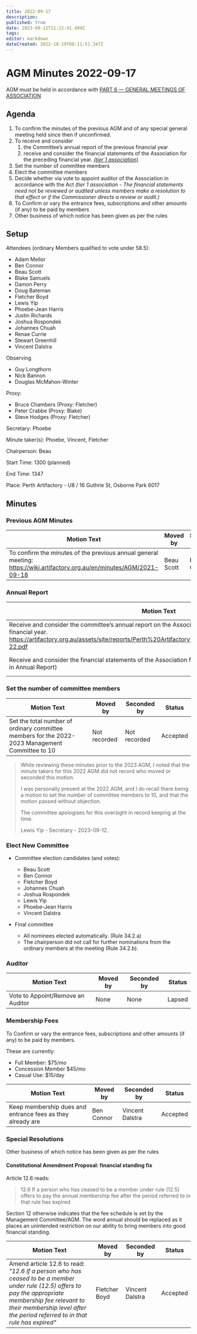 ```yaml
---
title: 2022-09-17
description: 
published: true
date: 2023-09-12T11:22:41.499Z
tags: 
editor: markdown
dateCreated: 2022-10-19T08:11:51.347Z
---
```


# AGM Minutes 2022-09-17

AGM must be held in accordance with [PART 6 — GENERAL MEETINGS OF ASSOCIATION](https://wiki.artifactory.org.au/doku.php?id=constitution#annual_general_meeting)

## Agenda

1.  To confirm the minutes of the previous AGM and of any special general meeting held since then if unconfirmed.
2.  To receive and consider
    1.  the Committee’s annual report of the previous financial year
    2.  receive and consider the financial statements of the Association for the preceding financial year. *[(tier 1 association)](https://www.commerce.wa.gov.au/publications/financial-reporting-under-new-associations-law)*
3.  Set the number of committee members
4.  Elect the committee members
5.  Decide whether via vote to appoint auditor of the Association in accordance with the Act *(tier 1 association - The financial statements need not be reviewed or audited unless members make a resolution to that effect or if the Commissioner directs a review or audit.)*
6.  To Confirm or vary the entrance fees, subscriptions and other amounts (if any) to be paid by members
7.  Other business of which notice has been given as per the rules

## Setup

Attendees (ordinary Members qualified to vote under 58.5):

- Adam Mellor
- Ben Connor
- Beau Scott
- Blake Samuels
- Damon Perry
- Doug Bateman
- Fletcher Boyd
- Lewis Yip
- Phoebe-Jean Harris
- Justin Richards
- Joshua Rospondek
- Johannes Chuah
- Renae Currie
- Stewart Greenhill
- Vincent Dalstra

Observing

- Guy Longthorn
- Nick Bannon
- Douglas McMahon-Winter

Proxy:

- Bruce Chambers (Proxy: Fletcher)
- Peter Crabbe (Proxy: Blake)
- Steve Hodges (Proxy: Fletcher)

Secretary: Phoebe

Minute taker(s): Phoebe, Vincent, Fletcher

Chairperson: Beau

Start Time: 1300 (planned)

End Time: 1347

Place: Perth Artifactory - U8 / 16 Guthrie St, Osborne Park 6017

## Minutes

### Previous AGM Minutes

| Motion Text | Moved by    | Seconded by       | Status            |
| ----------- | ----------- | ----------------- | ----------------- |
| To confirm the minutes of the previous annual general meeting: https://wiki.artifactory.org.au/en/minutes/AGM/2021-09-18 | Beau Scott       | Ben Connor          | Accepted |

### Annual Report

| Motion Text | Moved by    | Seconded by       | Status            |
| ----------- | ----------- | ----------------- | ----------------- |
| Receive and consider the committee’s annual report on the Association’s activities during the preceding financial year. https://artifactory.org.au/assets/site/reports/Perth%20Artifactory%20Inc%20Annual%20Report%202021-22.pdf | Joshua Rospondek       | Vincent Dalstra          | Accepted |
| Receive and consider the financial statements of the Association for the preceding financial year. (Included in Annual Report) | Phoebe-Jean Harris       | Ben Connor          | Accepted |

### Set the number of committee members

| Motion Text | Moved by    | Seconded by       | Status            |
| ----------- | ----------- | ----------------- | ----------------- |
| Set the total number of ordinary committee members for the 2022-2023 Management Committee to 10 | Not recorded       | Not recorded          | Accepted |

> While reviewing these minutes prior to the 2023 AGM, I noted that the minute takers for this 2022 AGM did not record who moved or seconded this motion.
>
> I was personally present at the 2022 AGM, and I do recall there being a motion to set the number of committee members to 10, and that the motion passed without objection.
>
> The committee apologises for this oversight in record keeping at the time.
>
> Lewis Yip - Secretary - 2023-09-12.

### Elect New Committee

-   Committee election candidates (and votes):
    -   Beau Scott
    -   Ben Connor
    -   Fletcher Boyd
    -   Johannes Chuah
    -   Joshua Rospondek
    -   Lewis Yip
    -   Phoebe-Jean Harris
    -   Vincent Dalstra

-   Final committee
    - All nominees elected automatically. (Rule 34.2.a)
    - The chairperson did not call for further nominations from the ordinary members at the meeting (Rule 34.2.b).

### Auditor

| Motion Text | Moved by    | Seconded by       | Status            |
| ----------- | ----------- | ----------------- | ----------------- |
| Vote to Appoint/Remove an Auditor | None       | None          | Lapsed |

### Membership Fees

To Confirm or vary the entrance fees, subscriptions and other amounts (if any) to be paid by members.

These are currently:

- Full Member: $75/mo
- Concession Member $45/mo
- Casual Use: $15/day

| Motion Text | Moved by    | Seconded by       | Status            |
| ----------- | ----------- | ----------------- | ----------------- |
| Keep membership dues and entrance fees as they already are | Ben Connor        | Vincent Dalstra          | Accepted |


### Special Resolutions

Other business of which notice has been given as per the rules

#### Constitutional Amendment Proposal: financial standing fix

Article 12.6 reads:

> 12.6    If a person who has ceased to be a member under rule (12.5) offers to pay the annual membership fee after the period referred to in that rule has expired

Section 12 otherwise indicates that the fee schedule is set by the Management Committee/AGM. The word annual should be replaced as it places an unintended restriction on our ability to bring members into good financial standing.

| Motion Text | Moved by    | Seconded by       | Status            |
| ----------- | ----------- | ----------------- | ----------------- |
| Amend article 12.6 to read: *"12.6    If a person who has ceased to be a member under rule (12.5) offers to pay the appropriate membership fee relevant to their membership level  after the period referred to in that rule has expired"* | Fletcher Boyd        | Vincent Dalstra          | Accepted |
